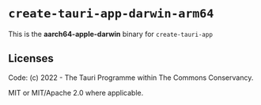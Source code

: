 # `create-tauri-app-darwin-arm64`

This is the **aarch64-apple-darwin** binary for `create-tauri-app`

## Licenses
Code: (c) 2022 - The Tauri Programme within The Commons Conservancy.

MIT or MIT/Apache 2.0 where applicable.